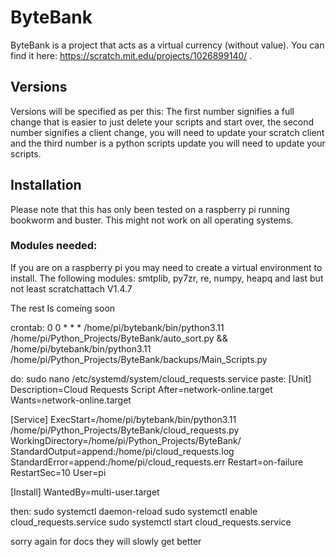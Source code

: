 # ByteBank
ByteBank is a project that acts as a virtual currency (without value). You can find it here: https://scratch.mit.edu/projects/1026899140/ .

## Versions
Versions will be specified as per this: The first number signifies a full change that is easier to just delete your scripts and start over, the second number signifies a client change, you will need to update your scratch client and the third number is a python scripts update you will need to update your scripts.
## Installation
Please note that this has only been tested on a raspberry pi running bookworm and buster. This might not work on all operating systems. 

### Modules needed: 
If you are on a raspberry pi you may need to create a virtual environment to install. The following modules: smtplib, py7zr, re, numpy, heapq and last but not least scratchattach V1.4.7

The rest Is comeing soon 


crontab: 
0 0 * * * /home/pi/bytebank/bin/python3.11 /home/pi/Python_Projects/ByteBank/auto_sort.py && /home/pi/bytebank/bin/python3.11 /home/pi/Python_Projects/ByteBank/backups/Main_Scripts.py


do:
sudo nano /etc/systemd/system/cloud_requests.service
paste:
[Unit]
Description=Cloud Requests Script
After=network-online.target
Wants=network-online.target

[Service]
ExecStart=/home/pi/bytebank/bin/python3.11 /home/pi/Python_Projects/ByteBank/cloud_requests.py
WorkingDirectory=/home/pi/Python_Projects/ByteBank/
StandardOutput=append:/home/pi/cloud_requests.log
StandardError=append:/home/pi/cloud_requests.err
Restart=on-failure
RestartSec=10
User=pi

[Install]
WantedBy=multi-user.target

then:
sudo systemctl daemon-reload
sudo systemctl enable cloud_requests.service
sudo systemctl start cloud_requests.service

sorry again for docs they will slowly get better

